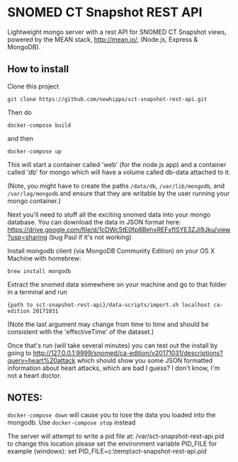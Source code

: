 SNOMED CT Snapshot REST API 
===========================

Lightweight mongo server with a rest API for SNOMED CT Snapshot views, powered by the MEAN stack, http://mean.io/, (Node.js, Express &amp; MongoDB). 

How to install
--------------

Clone this project
```
git clone https://github.com/newhippo/sct-snapshot-rest-api.git
```

Then do
```
docker-compose build
```

and then
```
docker-compose up
```
This will start a container called 'web' (for the node.js app) and a container called 'db' for mongo which will have a volume called db-data attached to it.

(Note, you might have to create the paths ```/data/db```, ```/var/lib/mongodb```, and ```/var/log/mongodb``` and ensure that they are writable by the user running your mongo container.)

Next you'll need to stuff all the exciting snomed data into your mongo database. You can download the data in JSON format here: https://drive.google.com/file/d/1cDWc5tE0fp8BehxREFxfISYE3ZJl9Jku/view?usp=sharing (bug Paul if it's not working)

Install mongodb client (via MongoDB Community Edition) on your OS X Machine with homebrew:
```
brew install mongodb
```

Extract the snomed data somewhere on your machine and go to that folder in a terminal and run 
```
{path to sct-snapshot-rest-api}/data-scripts/import.sh localhost ca-edition 20171031
```
(Note the last argument may change from time to time and should be consistent with the 'effectiveTime' of the dataset.)

Once that's run (will take several minutes) you can test out the install by going to http://127.0.0.1:9999/snomed/ca-edition/v20171031/descriptions?query=heart%20attack which should show you some JSON formatted information about heart attacks, which are bad I guess? I don't know, I'm not a heart doctor.

NOTES:
-------------
```docker-compose down``` will cause you to lose the data you loaded into the mongodb. Use ```docker-compose stop``` instead


The server will attempt to write a pid file at:
/var/sct-snapshot-rest-api.pid
to change this location please set the environment variable
PID_FILE
for example (windows):
set PID_FILE=c:\temp\sct-snapshot-rest-api.pid



